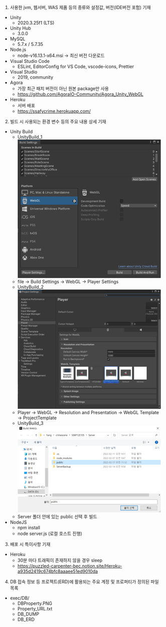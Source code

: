 1) 사용한 jvm, 웹서버, WAS 제품 등의 종류와 설정값, 버전(IDE버전 포험) 기재
  - Unity
    - 2020.3.25f1 (LTS)
  - Unity Hub
    - 3.0.0
  - MySQL
    - 5.7.x / 5.7.35
  - Node.js
    - node-v16.13.1-x64.msi -> 최신 버전 다운로드
  - Visual Studio Code
    - ESLint, EditorConfig for VS Code, vscode-icons, Prettier
  - Visual Studio
    - 2019, community
  - Agora
    - 가장 최근 패치 버전이 아닌 원본 package만 사용
    - https://github.com/AgoraIO-Community/Agora_Unity_WebGL
  - Heroku
    - 서버 배포
    - https://ssafycrime.herokuapp.com/

2) 빌드 시 사용되는 환경 변수 등의 주요 내용 상세 기재
  - Unity Build
    - UnityBuild_1<br><img src="img/UnityBuild_1.PNG">
    - file -> Build Settings -> WebGL -> Player Settings
    - UnityBuild_2<br><img src="img/UnityBuild_2.PNG">
    - Player -> WebGL -> Resolution and Presentation -> WebGL Template -> ProjectTemplate
    - UnityBuild_3<br><img src="img/UnityBuild_3.PNG">
    - Server 폴더 안에 있는 public 선택 후 빌드
  - NodeJS
    - npm install
    - node server.js (로컬 호스트 진행)

3) 배포 시 특이사항 기재
  - Heroku
    - 30분 마다 트래픽이 존재하지 않을 경우 sleep
    - https://puzzled-carpenter-bec.notion.site/Heroku-a935d2419c674bfc8aaaee51ed9010da

4) DB 접속 정보 등 프로젝트(ERD)에 활용되는 주요 계정 및 프로퍼티가 정의된 파일 목록
  - exec/DB/
    - DBProperty.PNG
    - Property_URL.txt
    - DB_DUMP
    - DB_ERD
